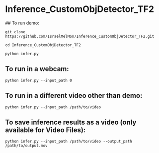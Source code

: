 # Inference_CustomObjDetector_TF2


## To run demo:

`git clone https://github.com/IsraelMelMon/Inference_CustomObjDetector_TF2.git`

`cd Inference_CustomObjDetector_TF2`

`python infer.py`

## To run in a webcam:

`python infer.py --input_path 0`



## To run in a different video other than demo:


`python infer.py --input_path /path/to/video`




## To save inference results as a video (only available for Video Files):


`python infer.py --input_path /path/to/video --output_path /path/to/output.mov`

